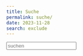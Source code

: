 ```yaml
---
title: Suche
permalink: suche/
date: 2023-11-28
search: exclude
---
```


<input type="text" id="search-input" placeholder="suchen">
<ol id="search-results"></ol>

<script src="{{ '/assets/scripts/jekyll-search.js' }}" type="text/javascript"></script>
<script type="text/javascript">
	SimpleJekyllSearch.init({
		searchInput: document.getElementById('search-input'),
		resultsContainer: document.getElementById('search-results'),
		dataSource: '{{ "/search.json" }}',
		searchResultTemplate: '<li><a href="{url}" style="font-size: 110%;">{title}</a><br><span style="font-size: 80%;">{date}&nbsp;&minus;&nbsp;{path}</span></li>',
		noResultsText: 'keine Ergebnisse gefunden',
		fuzzy: true
	})
</script>
